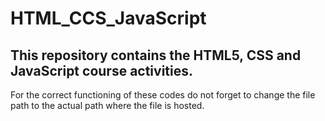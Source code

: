 # HTML_CCS_JavaScript
## This repository contains the HTML5, CSS and JavaScript course activities.
For the correct functioning of these codes do not forget to change the file path to the actual path where the file is hosted.
